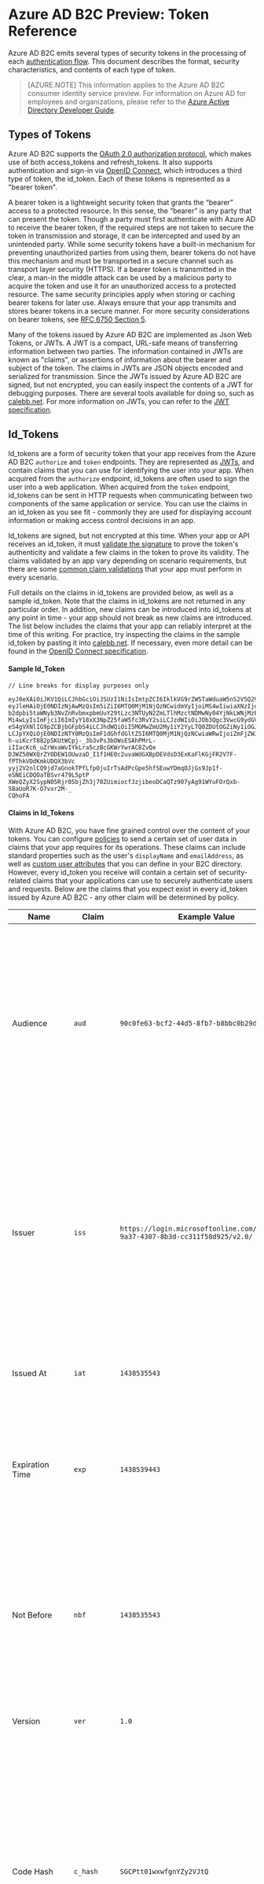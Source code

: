 <properties
    pageTitle="Azure AD B2C Preview | Microsoft Azure"
    description="The types of tokens issued in the Azure AD B2C preview."
    services="active-directory-b2c"
    documentationCenter=""
    authors="dstrockis"
    manager="msmbaldwin"
    editor=""/>

<tags
    ms.service="active-directory-b2c"
    ms.workload="identity"
    ms.tgt_pltfrm="na"
    ms.devlang="na"
    ms.topic="article"
    ms.date="01/21/2016"
    ms.author="dastrock"/>

# Azure AD B2C Preview: Token Reference
Azure AD B2C emits several types of security tokens in the processing of each [authentication flow](active-directory-b2c-apps.md). This document describes the format, security characteristics, and contents of each type of token.

> [AZURE.NOTE]
	This information applies to the Azure AD B2C consumer identity service preview.  For information on Azure AD for employees and organizations, 
	please refer to the [Azure Active Directory Developer Guide](active-directory-developers-guide.md).

## Types of Tokens
Azure AD B2C supports the [OAuth 2.0 authorization protocol](active-directory-b2c-reference-protocols.md), which makes use of both access_tokens and refresh_tokens.  It also supports authentication and sign-in via [OpenID Connect](active-directory-b2c-reference-protocols.md), which introduces a third type of token, the id_token.  Each of these tokens is represented as a "bearer token".

A bearer token is a lightweight security token that grants the “bearer” access to a protected resource. In this sense, the “bearer” is any party that can present the token. Though a party must first authenticate with Azure AD to receive the bearer token, if the required steps are not taken to secure the token in transmission and storage, it can be intercepted and used by an unintended party. While some security tokens have a built-in mechanism for preventing unauthorized parties from using them, bearer tokens do not have this mechanism and must be transported in a secure channel such as transport layer security (HTTPS). If a bearer token is transmitted in the clear, a man-in the middle attack can be used by a malicious party to acquire the token and use it for an unauthorized access to a protected resource. The same security principles apply when storing or caching bearer tokens for later use. Always ensure that your app transmits and stores bearer tokens in a secure manner. For more security considerations on bearer tokens, see [RFC 6750 Section 5](http://tools.ietf.org/html/rfc6750).

Many of the tokens issued by Azure AD B2C are implemented as Json Web Tokens, or JWTs.  A JWT is a compact, URL-safe means of transferring information between two parties.  The information contained in JWTs are known as "claims", or assertions of information about the bearer and subject of the token.  The claims in JWTs are JSON objects encoded and serialized for transmission.  Since the JWTs issued by Azure AD B2C are signed, but not encrypted, you can easily inspect the contents of a JWT for debugging purposes.  There are several tools available for doing so, such as [calebb.net](https://calebb.net). For more information on JWTs, you can refer to the [JWT specification](http://self-issued.info/docs/draft-ietf-oauth-json-web-token.html).

## Id_Tokens
Id_tokens are a form of security token that your app receives from the Azure AD B2C `authorize` and `token` endpoints.  They are represented as [JWTs](#types-of-tokens.md), and contain claims that you can use for identifying the user into your app.  When acquired from the `authorize` endpoint, id_tokens are often used to sign the user into a web application.  When acquired from the `token` endpoint, id_tokens can be sent in HTTP requests when communicating between two components of the same application or service.  You can use the claims in an id_token as you see fit - commonly they are used for displaying account information or making access control decisions in an app.  

Id_tokens are signed, but not encrypted at this time.  When your app or API receives an id_token, it must [validate the signature](#validating-tokens.md) to prove the token's authenticity and validate a few claims in the token to prove its validity.  The claims validated by an app vary depending on scenario requirements, but there are some [common claim validations](#validating-tokens.md) that your app must perform in every scenario.

Full details on the claims in id_tokens are provided below, as well as a sample id_token.  Note that the claims in id_tokens are not returned in any particular order.  In addition, new claims can be introduced into id_tokens at any point in time - your app should not break as new claims are introduced.  The list below includes the claims that your app can reliably interpret at the time of this writing. For practice, try inspecting the claims in the sample id_token by pasting it into [calebb.net](https://calebb.net).  If necessary, even more detail can be found in the [OpenID Connect specification](http://openid.net/specs/openid-connect-core-1_0.html).

#### Sample Id_Token
```
// Line breaks for display purposes only

eyJ0eXAiOiJKV1QiLCJhbGciOiJSUzI1NiIsImtpZCI6IklkVG9rZW5TaWduaW5nS2V5Q29udGFpbmVyIn0.
eyJleHAiOjE0NDIzNjAwMzQsIm5iZiI6MTQ0MjM1NjQzNCwidmVyIjoiMS4wIiwiaXNzIjoiaHR0cHM6Ly9s
b2dpbi5taWNyb3NvZnRvbmxpbmUuY29tLzc3NTUyN2ZmLTlhMzctNDMwNy04YjNkLWNjMzExZjU4ZDkyNS92
Mi4wLyIsImFjciI6ImIyY18xX3NpZ25faW5fc3RvY2siLCJzdWIiOiJOb3Qgc3VwcG9ydGVkIGN1cnJlbnRs
eS4gVXNlIG9pZCBjbGFpbS4iLCJhdWQiOiI5MGMwZmU2My1iY2YyLTQ0ZDUtOGZiNy1iOGJiYzBiMjlkYzYi
LCJpYXQiOjE0NDIzNTY0MzQsImF1dGhfdGltZSI6MTQ0MjM1NjQzNCwiaWRwIjoiZmFjZWJvb2suY29tIn0.
h-uiKcrT882pSKUtWCpj-_3b3vPs3bOWsESAhPMrL-iIIacKc6_uZrWxaWvIYkLra5czBcGKWrYwrAC8ZvQe
DJWZ50WXQrZYODEW1OUwzaD_I1f1HE0c2uvaWdGXBpDEVdsD3ExKaFlKGjFR2V7F-fPThkVDdKmkUDQX3bVc
yyj2V2nlCQ9jd7aGnokTPfLfpOjuIrTsAdPcGpe5hfSEuwYDmqOJjGs9Jp1f-eSNEiCDQOaTBSvr479L5ptP
XWeQZyX2SypN05Rjr05bjZh3j70ZUimiocfJzjibeoDCaQTz907yAg91WYuFOrQxb-5BaUoR7K-O7vxr2M-_
CQhoFA

```

#### Claims in Id_Tokens
With Azure AD B2C, you have fine grained control over the content of your tokens.  You can configure [policies](active-directory-b2c-reference-policies.md) to send a certain set of user data in claims that your app requires for its operations.  These claims can include standard properties such as the user's `displayName` and `emailAddress`, as well as [custom user attributes](active-directory-b2c-reference-custom-attr.md) that you can define in your B2C directory.  However, every id_token you receive will contain a certain set of security-related claims that your applications can use to securely authenticate users and requests.  Below are the claims that you expect exist in every id_token issued by Azure AD B2C - any other claim will be determined by policy.

| Name | Claim | Example Value | Description |
| --- | --- | --- | --- |
| Audience |`aud` |`90c0fe63-bcf2-44d5-8fb7-b8bbc0b29dc6` |Identifies the intended recipient of the token.  In id_tokens, the audience is your app's Application Id, as assigned to your app in the app registration portal.  Your app should validate this value and reject the token if it does not match. |
| Issuer |`iss` |`https://login.microsoftonline.com/775527ff-9a37-4307-8b3d-cc311f58d925/v2.0/` |Identifies the security token service (STS) that constructs and returns the token, as well as the Azure AD directory in which the user was authenticated.  Your app should validate the issuer claim to ensure that the token came from the v2.0 endpoint. |
| Issued At |`iat` |`1438535543` |The time at which the token was issued, represented in epoch time. |
| Expiration Time |`exp` |`1438539443` |The time at which the token becomes invalid, represented in epoch time.  Your app should use this claim to verify the validity of the token lifetime. |
| Not Before |`nbf` |`1438535543` |The time at which the token becomes valid, represented in epoch time. It is usually the same as the issuance time.  Your app should use this claim to verify the validity of the token lifetime. |
| Version |`ver` |`1.0` |The version of the id_token, as defined by Azure AD. |
| Code Hash |`c_hash` |`SGCPtt01wxwfgnYZy2VJtQ` |The code hash is included in id_tokens only when the id_token is issued alongside an OAuth 2.0 authorization code.  It can be used to validate the authenticity of an authorization code.  See the [OpenID Connect specification](http://openid.net/specs/openid-connect-core-1_0.html) for more details on performing this validation. |
| Access Token Hash |`at_hash` |`SGCPtt01wxwfgnYZy2VJtQ` |The access token hash is included in id_tokens only when the id_token is issued alongside an OAuth 2.0 access token.  It can be used to validate the authenticity of an access token.  See the [OpenID Connect specification](http://openid.net/specs/openid-connect-core-1_0.html) for more details on performing this validation. |
| Nonce |`nonce` |`12345` |The nonce is a strategy for mitigating token replay attacks.  Your app can specify a nonce in an authorization request by using the `nonce` query parameter.  The value you provide in the request will be emitted in the id_token's `nonce` claim, unmodified.  This allows your app to verify the value against the value it specified on the request, which associates the app's session with a given id_token.  Your app should perform this validation during the id_token validation process. |
| Subject |`sub` |`Not supported currently. Use oid claim.` |The principal about which the token asserts information, such as the user of an app. This value is immutable and cannot be reassigned or reused, so it can be used to perform authorization checks safely, such as when the token is used to access a resource.  However, the subject claim is not yet implemented in the Azure AD B2C preview.  Instead of using the subject claim for authorization, you should configure you policies to include the Object ID `oid` claim and use its value for identifying users. |
| Authentication Context Class Reference |`acr` |`b2c_1_sign_in` |The name of policy which was used to acquire the id_token. |
| Authentication Time |`auth_time |`1438535543` |The time at which the user last entered their credentials, in epoch time. |

## Access Tokens
Azure AD B2C does not issue access tokens at this time.  Authenticating between two different parties is not supported at this early preview stage - however, you can use id_tokens to communicate between components of the same application.  To learn about the applications and authentication scenarios supported by the Azure AD B2C public preview, refer to [the B2C apps article](active-directory-b2c-apps.md).

## Refresh Tokens
Refresh tokens are security tokens which your app can use to acquire new id_tokens and access_tokens in an OAuth 2.0 flow.  It allows your app to achieve long-term access to resources on behalf of a user without requiring interaction by the user.

In order to receive a refresh  in a token response, your app must request the `offline_acesss` scope.   To learn more about the `offline_access` scope, refer to the [Azure AD B2C protocol reference](active-directory-b2c-reference-protocols.md).

Refresh tokens are, and will always be, completely opaque to your app.  They are issued by Azure AD and can only be inspected & interpreted by Azure AD.  They are long-lived, but your app should not be written to expect that a refresh token will last for any period of time.  Refresh tokens can be invalidated at any moment in time for a variety of reasons.  The only way for your app to know if a refresh token is valid is to attempt to redeem it by making a token request to Azure AD.

When you redeem a refresh token for a new token (and if your app had been granted the `offline_access` scope), you will receive a new refresh token in the token response.  You should  save the newly issued refresh token, replacing the one you previously used in the request.  This will guarantee that your refresh tokens remain valid for as long as possible.

## Validating Tokens
At this point in time, the only token validation your apps should need to perform is validating id_tokens.  In order to validate an id_token, your app should validate both the id_token's signature and the claims in the id_token.

<!-- TODO: Link -->
There are many open source libraries available for validating JWTs depending on your language of preference.  We reccomend exploring those options rather than implenting your own validation logic.  The information here will be usefuly in figuring out how to properly use those libraries.

#### Validating the Signature
A JWT contains three segments, which are separated by the `.` character.  The first segment is known as the **header**, the second as the **body**, and the third as the **signature**.  The signature segment can be used to validate the authenticity of the id_token so that it can be trusted by your app.

Id_Tokens are signed using industry standard asymmetric encryption algorithms, such as RSA 256. The header of the id_token contains information about the key and encryption method used to sign the token:

```
{
        "typ": "JWT",
        "alg": "RS256",
        "kid": "GvnPApfWMdLRi8PDmisFn7bprKg"
}
```

The `alg` claim indicates the algorithm that was used to sign the token, while the `kid` or `x5t` claims indicate the particular public key that was used to sign the token.

At any given point in time, Azure AD may sign an id_token using any one of a certain set of public-private key pairs.  Azure AD rotates the possible set of keys on a periodic basis, so your app should be written to handle those key changes automatically.  A reasonable frequency to check for updates to the public keys used by Azure AD is about 24 hours.

Azure AD B2C has an OpenID Connect metadata endpoint, which allows an app to fetch information about Azure AD B2C at runtime.  This information includes endpoints, token contents, and token signing keys.  There is a JSON metadata document for each policy in your B2C directory.  For example the metadata doucment for the `b2c_1_sign_in` policy in the `fabrikamb2c.onmicrosoft.com` is located at:

`https://login.microsoftonline.com/fabrikamb2c.onmicrosoft.com/v2.0/.well-known/openid-configuration?p=b2c_1_sign_in`

You can acquire the signing key data necessary to validate the signature by using the OpenID Connect metadata document located at:

```
https://login.microsoftonline.com/fabrikamb2c.onmicrosoft.com/v2.0/.well-known/openid-configuration?p=b2c_1_sign_in
```

where `fabrikamb2c.onmicrosoft.com` is the b2c directory used to authenticate the user and `b2c_1_sign_in` is the policy used to acquire the id_token.  In order to determine which policy was used in signing an id_token (and where to fetch the metadata from), you have two options.  First, the policy name is included in the `acr` claim in the id_token.  You can parse claims out of the body of the JWT by base-64 decoding the body and deserializing the resulting JSON string.  The `acr` claim will be the name of the policy that was used to issue the id_token.  Your other option is to encode the policy in the value of the `state` parameter when you issue the request, and then decode it to determine which policy was used.  Either method is perfectly valid.

The metadata document is a JSON object containing several useful pieces of information, such as the location of the various endpoints required for performing OpenID Connect authentication.  It also includes a `jwks_uri`, which gives the location of the set of public keys used to sign tokens.  That location is provided below, but it is best to fetch that location dynamically by using the metadata document and parsing out the `jwks_uri`:

`https://login.microsoftonline.com/fabrikamb2c.onmicrosoft.com/discovery/v2.0/keys?p=b2c_1_sign_in`

The JSON document located at this url contains all of the public key information in use at that particular moment in time.  Your app can use the `kid` or `x5t` claims in the JWT header to select which public key in this document has been used to sign a particular token.  It can then perform signature validation using the correct public key and the indicated algorithm.

Performing signature validation is outside the scope of this document - there are many open source libraries available for helping you do so if necessary.

#### Validating the Claims
When your app or API receives an id_token, it should also perform a few checks against the claims in the id_token.  These include:

* The **Audience** claim - to verify that the id_token was intended to be given to your app.
* The **Not Before** and **Expiration Time** claims - to verify that the id_token has not expired.
* The **Issuer** claim - to verify that the token was indeed issued to your app by Azure AD.
* The **Nonce** -  as a token replay attack mitigation.

Details of the expected values for these claims are included above in the [id_token section](#id_tokens.md).

## Token Lifetimes
The following token lifetimes are provided purely for your understanding, as they can help in developing and debugging apps.  Your apps should not be written to expect any of these lifetimes to remain constant - they can and will change at any given point in time.

| Token | Lifetime | Description |
| --- | --- | --- |
| Id_Tokens |1 hour |Id_Tokens are typically valid for an hour.  Your web app can use this same lifetime in maintaining its own session with the user (recommended), or choose a completely different session lifetime.  If your app needs to get a new id_token, it simply needs to make a new sign-in request Azure AD.  If the user has a valid browser session with Azure AD, they may not be required to enter their credentials again. |
| Refresh Tokens |Up to 14 days |A single refresh token is valid for a maximum of 14 days.  However, the refresh token may become invalid at any time for any number of reasons, so your app should continue to try and use a refresh token until it fails, or until your app replaces it with a new refresh token.  A refresh token will also become invalid if it has been 90 days since the user has entered their credentials. |
| Authorization Codes |5 minutes |Authorization codes are purposefully short-lived, and should be immediately redeemed for access_tokens, id_tokens, and refresh_tokens when they are received. |

